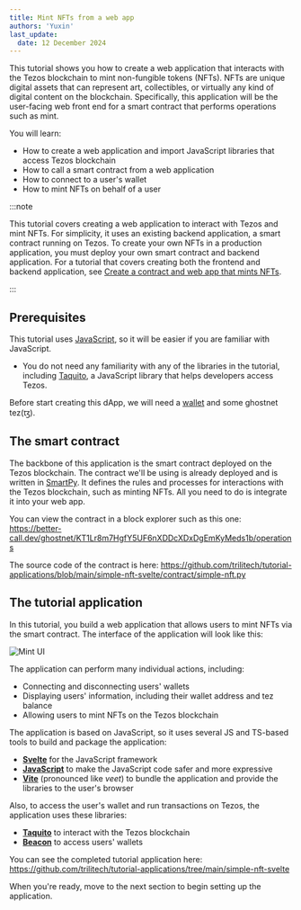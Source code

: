 ```yaml
---
title: Mint NFTs from a web app
authors: 'Yuxin'
last_update:
  date: 12 December 2024
---
```


This tutorial shows you how to create a web application that interacts with the Tezos blockchain to mint non-fungible tokens (NFTs). NFTs are unique digital assets that can represent art, collectibles, or virtually any kind of digital content on the blockchain. Specifically, this application will be the user-facing web front end for a smart contract that performs operations such as mint.

You will learn:

- How to create a web application and import JavaScript libraries that access Tezos blockchain
- How to call a smart contract from a web application
- How to connect to a user's wallet
- How to mint NFTs on behalf of a user

:::note

This tutorial covers creating a web application to interact with Tezos and mint NFTs.
For simplicity, it uses an existing backend application, a smart contract running on Tezos.
To create your own NFTs in a production application, you must deploy your own smart contract and backend application.
For a tutorial that covers creating both the frontend and backend application, see [Create a contract and web app that mints NFTs](/tutorials/create-an-nft/nft-taquito).

:::

## Prerequisites

This tutorial uses [JavaScript](https://www.javascript.com/), so it will be easier if you are familiar with JavaScript.

- You do not need any familiarity with any of the libraries in the tutorial, including [Taquito](https://tezostaquito.io/), a JavaScript library that helps developers access Tezos.

Before start creating this dApp, we will need a [wallet](/dApps/wallets) and some ghostnet tez(ꜩ).

## The smart contract

The backbone of this application is the smart contract deployed on the Tezos blockchain. The contract we'll be using is already deployed and is written in [SmartPy](/smart-contracts/languages/smartpy). It defines the rules and processes for interactions with the Tezos blockchain, such as minting NFTs. All you need to do is integrate it into your web app.

You can view the contract in a block explorer such as this one: https://better-call.dev/ghostnet/KT1Lr8m7HgfY5UF6nXDDcXDxDgEmKyMeds1b/operations

The source code of the contract is here: https://github.com/trilitech/tutorial-applications/blob/main/simple-nft-svelte/contract/simple-nft.py

## The tutorial application

In this tutorial, you build a web application that allows users to mint NFTs via the smart contract.
The interface of the application will look like this:

![Mint UI](/img/tutorials/mint-ui.png "Mint UI")

The application can perform many individual actions, including:

- Connecting and disconnecting users' wallets
- Displaying users' information, including their wallet address and tez balance
- Allowing users to mint NFTs on the Tezos blockchain


The application is based on JavaScript, so it uses several JS and TS-based tools to build and package the application:

- **[Svelte](https://svelte.dev/)** for the JavaScript framework
- **[JavaScript](https://www.javascript.com/)** to make the JavaScript code safer and more expressive
- **[Vite](https://vitejs.dev/)** (pronounced like _veet_) to bundle the application and provide the libraries to the user's browser

Also, to access the user's wallet and run transactions on Tezos, the application uses these libraries:

- **[Taquito](https://tezostaquito.io/)** to interact with the Tezos blockchain
- **[Beacon](https://docs.walletbeacon.io/)** to access users' wallets

You can see the completed tutorial application here: https://github.com/trilitech/tutorial-applications/tree/main/simple-nft-svelte

When you're ready, move to the next section to begin setting up the application.
